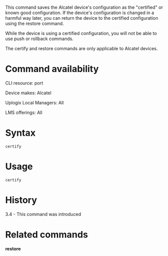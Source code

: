 <!-- 5.4 -->

This command saves the Alcatel device's configuration as the "certified" or known good configuration. If the device's configuration is changed in a harmful way later, you can return the device to the certified configuration using the restore command. 

While the device is using a certified configuration, you will not be able to use push or rollback commands.

The certify and restore commands are only applicable to Alcatel devices.

# Command availability

CLI resource: port

Device makes: Alcatel

Uplogix Local Managers: All

LMS offerings: All

# Syntax 
``` 
certify
```
# Usage 
```
certify
```
# History 

3.4 - This command was introduced

# Related commands 

**restore**
